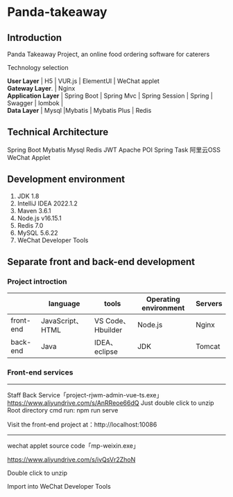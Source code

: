 # Panda-takeaway

## Introduction

Panda Takeaway Project, an online food ordering software for caterers   

Technology selection

 **User Layer**      | H5              | VUR.js             |        ElementUI          |   WeChat applet   
 **Gateway Layer**.    | Nginx                                                                                
 **Application Layer** | Spring Boot       | Spring Mvc         |      Spring Session      |      Spring  | Swagger           | lombok             |  
 **Data Layer**        | Mysql            |Mybatis              |       Mybatis Plus       |     Redis        

## Technical Architecture

Spring Boot
Mybatis
Mysql
Redis
JWT
Apache POI
Spring Task
阿里云OSS
WeChat Applet

## Development environment

1. JDK 1.8
2. IntelliJ IDEA 2022.1.2
3. Maven 3.6.1
4. Node.js v16.15.1
5. Redis 7.0
6. MySQL 5.6.22
7. WeChat Developer Tools

## Separate front and back-end development

### Project introction

|          | **language**     |      **tools**    | **Operating environment** | **Servers** |
| -------- | ---------------- | ----------------- | --------------------------| ----------  |
| front-end | JavaScript、HTML   | VS Code、Hbuilder |         Node.js           |   Nginx     |
| back-end | Java               | IDEA、eclipse     |         JDK               |  Tomcat     |

### Front-end services

------

Staff Back Service「project-rjwm-admin-vue-ts.exe」
https://www.aliyundrive.com/s/AnRReoe66dQ
Just double click to unzip  
Root directory cmd run: npm run serve

Visit the front-end project at：http://localhost:10086

------

wechat applet source code「mp-weixin.exe」

https://www.aliyundrive.com/s/ivQsVr2ZhoN 

Double click to unzip

Import into WeChat Developer Tools



